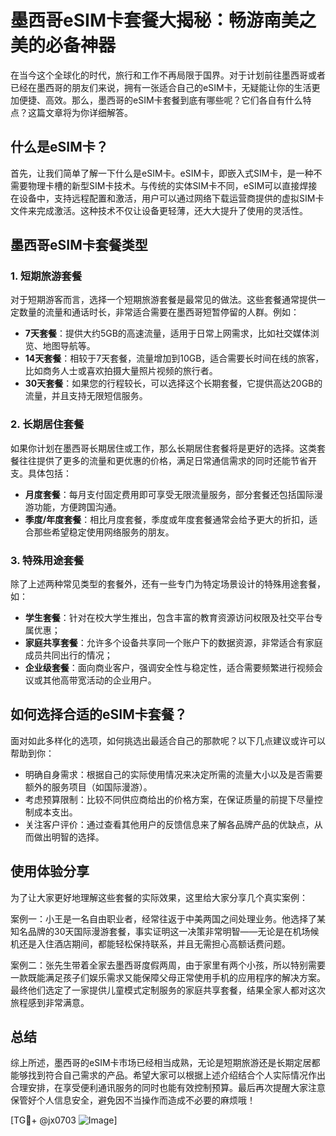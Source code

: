 # 墨西哥eSIM卡套餐大揭秘：畅游南美之美的必备神器

在当今这个全球化的时代，旅行和工作不再局限于国界。对于计划前往墨西哥或者已经在墨西哥的朋友们来说，拥有一张适合自己的eSIM卡，无疑能让你的生活更加便捷、高效。那么，墨西哥的eSIM卡套餐到底有哪些呢？它们各自有什么特点？这篇文章将为你详细解答。

## 什么是eSIM卡？

首先，让我们简单了解一下什么是eSIM卡。eSIM卡，即嵌入式SIM卡，是一种不需要物理卡槽的新型SIM卡技术。与传统的实体SIM卡不同，eSIM可以直接焊接在设备中，支持远程配置和激活，用户可以通过网络下载运营商提供的虚拟SIM卡文件来完成激活。这种技术不仅让设备更轻薄，还大大提升了使用的灵活性。

## 墨西哥eSIM卡套餐类型

### 1. 短期旅游套餐

对于短期游客而言，选择一个短期旅游套餐是最常见的做法。这些套餐通常提供一定数量的流量和通话时长，非常适合需要在墨西哥短暂停留的人群。例如：

- **7天套餐**：提供大约5GB的高速流量，适用于日常上网需求，比如社交媒体浏览、地图导航等。
- **14天套餐**：相较于7天套餐，流量增加到10GB，适合需要长时间在线的旅客，比如商务人士或喜欢拍摄大量照片视频的旅行者。
- **30天套餐**：如果您的行程较长，可以选择这个长期套餐，它提供高达20GB的流量，并且支持无限短信服务。

### 2. 长期居住套餐

如果你计划在墨西哥长期居住或工作，那么长期居住套餐将是更好的选择。这类套餐往往提供了更多的流量和更优惠的价格，满足日常通信需求的同时还能节省开支。具体包括：

- **月度套餐**：每月支付固定费用即可享受无限流量服务，部分套餐还包括国际漫游功能，方便跨国沟通。
- **季度/年度套餐**：相比月度套餐，季度或年度套餐通常会给予更大的折扣，适合那些希望稳定使用网络服务的朋友。

### 3. 特殊用途套餐

除了上述两种常见类型的套餐外，还有一些专门为特定场景设计的特殊用途套餐，如：

- **学生套餐**：针对在校大学生推出，包含丰富的教育资源访问权限及社交平台专属优惠；
- **家庭共享套餐**：允许多个设备共享同一个账户下的数据资源，非常适合有家庭成员共同出行的情况；
- **企业级套餐**：面向商业客户，强调安全性与稳定性，适合需要频繁进行视频会议或其他高带宽活动的企业用户。

## 如何选择合适的eSIM卡套餐？

面对如此多样化的选项，如何挑选出最适合自己的那款呢？以下几点建议或许可以帮助到你：

- 明确自身需求：根据自己的实际使用情况来决定所需的流量大小以及是否需要额外的服务项目（如国际漫游）。
- 考虑预算限制：比较不同供应商给出的价格方案，在保证质量的前提下尽量控制成本支出。
- 关注客户评价：通过查看其他用户的反馈信息来了解各品牌产品的优缺点，从而做出明智的选择。

## 使用体验分享

为了让大家更好地理解这些套餐的实际效果，这里给大家分享几个真实案例：

案例一：小王是一名自由职业者，经常往返于中美两国之间处理业务。他选择了某知名品牌的30天国际漫游套餐，事实证明这一决策非常明智——无论是在机场候机还是入住酒店期间，都能轻松保持联系，并且无需担心高额话费问题。

案例二：张先生带着全家去墨西哥度假两周，由于家里有两个小孩，所以特别需要一款既能满足孩子们娱乐需求又能保障父母正常使用手机的应用程序的解决方案。最终他们选定了一家提供儿童模式定制服务的家庭共享套餐，结果全家人都对这次旅程感到非常满意。

## 总结

综上所述，墨西哥的eSIM卡市场已经相当成熟，无论是短期旅游还是长期定居都能够找到符合自己需求的产品。希望大家可以根据上述介绍结合个人实际情况作出合理安排，在享受便利通讯服务的同时也能有效控制预算。最后再次提醒大家注意保管好个人信息安全，避免因不当操作而造成不必要的麻烦哦！

[TG💪+ @jx0703 ![Image](https://github.com/user-attachments/assets/dbca1d08-cadb-493c-b0ec-ad6f7a83f270)]